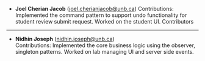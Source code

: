 * **Joel Cherian Jacob** ([joel.cherianjacob@unb.ca](mailto:joel.cherianjacob@unb.ca))
  Contributions: Implemented the command pattern to support undo functionality for student review submit request. Worked on the student UI.
Contributors
------------

*   **Nidhin Joseph** ([nidhin.joseph@unb.ca](mailto:nidhin.joseph@unb.ca))  
    Contributions: Implemented the core business logic using the observer, singleton patterns. Worked on lab managing UI and server side events.